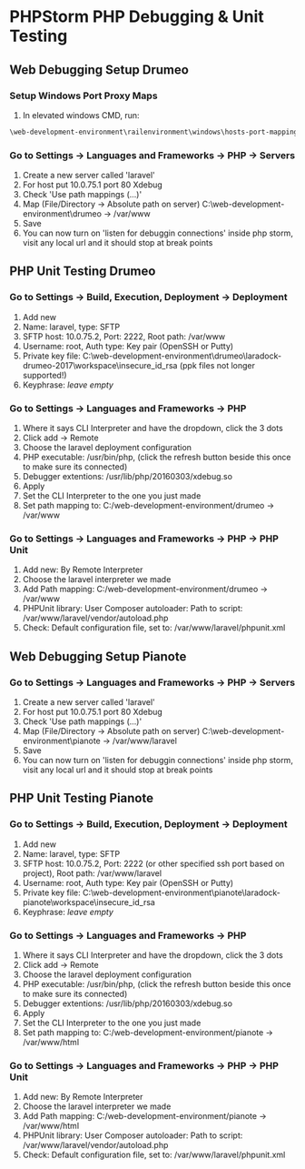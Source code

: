 # PHPStorm PHP Debugging & Unit Testing

## Web Debugging Setup Drumeo

### Setup Windows Port Proxy Maps 
1. In elevated windows CMD, run:
```cmd
\web-development-environment\railenvironment\windows\hosts-port-mapping-windows.bat
```

### Go to Settings -> Languages and Frameworks -> PHP -> Servers

1. Create a new server called 'laravel'
1. For host put 10.0.75.1 port 80 Xdebug
1. Check 'Use path mappings (...)'
1. Map (File/Directory -> Absolute path on server) C:\web-development-environment\drumeo -> /var/www
1. Save
1. You can now turn on 'listen for debuggin connections' inside php storm, visit any local url and it should stop at break points

## PHP Unit Testing Drumeo

### Go to Settings -> Build, Execution, Deployment -> Deployment

1. Add new
1. Name: laravel, type: SFTP
1. SFTP host: 10.0.75.2, Port: 2222, Root path: /var/www 
1. Username: root, Auth type: Key pair (OpenSSH or Putty)
1. Private key file: C:\web-development-environment\drumeo\laradock-drumeo-2017\workspace\insecure_id_rsa (ppk files not longer supported!)
1. Keyphrase: *leave empty*

### Go to Settings -> Languages and Frameworks -> PHP

1. Where it says CLI Interpreter and have the dropdown, click the 3 dots
1. Click add -> Remote
1. Choose the laravel deployment configuration
1. PHP executable: /usr/bin/php, (click the refresh button beside this once to make sure its connected)
1. Debugger extentions: /usr/lib/php/20160303/xdebug.so
1. Apply
1. Set the CLI Interpreter to the one you just made
1. Set path mapping to: C:/web-development-environment/drumeo -> /var/www

### Go to Settings -> Languages and Frameworks -> PHP -> PHP Unit

1. Add new: By Remote Interpreter
1. Choose the laravel interpreter we made
1. Add Path mapping: C:/web-development-environment/drumeo -> /var/www
1. PHPUnit library: User Composer autoloader: Path to script: /var/www/laravel/vendor/autoload.php
1. Check: Default configuration file, set to: /var/www/laravel/phpunit.xml

## Web Debugging Setup Pianote

### Go to Settings -> Languages and Frameworks -> PHP -> Servers

1. Create a new server called 'laravel'
1. For host put 10.0.75.1 port 80 Xdebug
1. Check 'Use path mappings (...)'
1. Map (File/Directory -> Absolute path on server) C:\web-development-environment\pianote -> /var/www/laravel
1. Save
1. You can now turn on 'listen for debuggin connections' inside php storm, visit any local url and it should stop at break points

## PHP Unit Testing Pianote

### Go to Settings -> Build, Execution, Deployment -> Deployment

1. Add new
1. Name: laravel, type: SFTP
1. SFTP host: 10.0.75.2, Port: 2222 (or other specified ssh port based on project), Root path: /var/www/laravel 
1. Username: root, Auth type: Key pair (OpenSSH or Putty)
1. Private key file: C:\web-development-environment\pianote\laradock-pianote\workspace\insecure_id_rsa
1. Keyphrase: *leave empty*

### Go to Settings -> Languages and Frameworks -> PHP

1. Where it says CLI Interpreter and have the dropdown, click the 3 dots
1. Click add -> Remote
1. Choose the laravel deployment configuration
1. PHP executable: /usr/bin/php, (click the refresh button beside this once to make sure its connected)
1. Debugger extentions: /usr/lib/php/20160303/xdebug.so
1. Apply
1. Set the CLI Interpreter to the one you just made
1. Set path mapping to: C:/web-development-environment/pianote -> /var/www/html

### Go to Settings -> Languages and Frameworks -> PHP -> PHP Unit

1. Add new: By Remote Interpreter
1. Choose the laravel interpreter we made
1. Add Path mapping: C:/web-development-environment/pianote -> /var/www/html
1. PHPUnit library: User Composer autoloader: Path to script: /var/www/laravel/vendor/autoload.php
1. Check: Default configuration file, set to: /var/www/laravel/phpunit.xml
